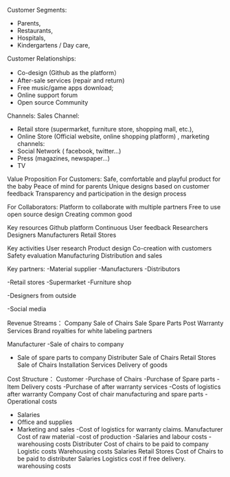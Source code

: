 ﻿Customer Segments:
- Parents, 
- Restaurants, 
- Hospitals,
- Kindergartens / Day care, 
 
Customer Relationships:
- Co-design (Github as the platform）
- After-sale services (repair and return)
- Free music/game apps download; 
- Online support forum
- Open source Community


Channels:
Sales Channel: 
- Retail store (supermarket, furniture store, shopping mall, etc.), 
- Online Store (Official website, online shopping platform) ,
marketing channels:
- Social Network ( facebook, twitter...)
- Press (magazines, newspaper...)
- TV


Value Proposition
For Customers:
Safe, comfortable and playful product for the baby
Peace of mind for parents 
Unique designs based on customer feedback
Transparency and participation in the design process
 
For Collaborators:
Platform to collaborate with multiple partners
Free to use open source design
Creating common good




Key resources
Github platform
Continuous User feedback
Researchers
Designers
Manufacturers
Retail Stores
 
Key activities
User research
Product design
Co-creation with customers
Safety evaluation
Manufacturing
Distribution and sales
 


Key partners:
-Material supplier
-Manufacturers 
-Distributors




-Retail stores
-Supermarket
-Furniture shop 


-Designers from outside


-Social media




Revenue Streams：
       Company
Sale of Chairs
Sale Spare Parts
Post Warranty Services
Brand royalties for white labeling partners


Manufacturer
-Sale of chairs to company
- Sale of spare parts to company
Distributer
Sale of Chairs
Retail Stores
Sale of Chairs
Installation Services
Delivery of goods


Cost Structure：
Customer
-Purchase of Chairs 
-Purchase of Spare parts 
-Item Delivery costs 
-Purchase of after warranty services 
-Costs of logistics after warranty
Company
Cost of chair manufacturing and spare parts 
-Operational costs
   - Salaries
   - Office and supplies
   - Marketing and sales
-Cost of logistics for warranty claims.
Manufacturer
Cost of raw material 
-cost of production 
-Salaries and labour costs 
-warehousing costs
Distributer
Cost of chairs to be paid to company
Logistic costs
Warehousing costs
Salaries
Retail Stores
Cost of Chairs to be paid to distributer
Salaries
Logistics cost if free delivery.
warehousing costs